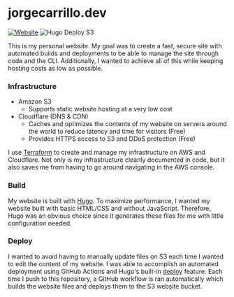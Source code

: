 # jorgecarrillo.dev

[![Website](https://img.shields.io/website?down_color=lightgrey&down_message=offline&up_color=green&up_message=up&url=https%3A%2F%2Fwww.jorgecarrillo.dev)](https://www.jorgecarrillo.dev)
![Hugo Deploy S3](https://github.com/jorgeluiscarrillo/jorgecarrillo.dev/workflows/Hugo%20Deploy%20S3/badge.svg)

This is my personal website. My goal was to create a fast, secure site with automated builds and deployments to be able to manage the site through code and the CLI. Additionally, I wanted to achieve all of this while keeping hosting costs as low as possible.

### Infrastructure

- Amazon S3
    - Supports static website hosting at a very low cost
- Cloudflare (DNS & CDN)
    - Caches and optimizes the contents of my website on servers around the world to reduce latency and time for visitors (Free)
    - Provides HTTPS access to S3 and DDoS protection (Free)

I use [Terraform](https://www.terraform.io/) to create and manage my infrastructure on AWS and Cloudflare. Not only is my infrastructure cleanly documented in code, but it also saves me from having to go around navigating in the AWS console.

### Build

My website is built with [Hugo](https://gohugo.io). To maximize performance, I wanted my website built with basic HTML/CSS and without JavaScript. Therefore, Hugo was an obvious choice since it generates these files for me with little configuration needed.

### Deploy

I wanted to avoid having to manually update files on S3 each time I wanted to edit the content of my website. I was able to accomplish an automated deployment using GitHub Actions and Hugo's built-in [deploy](https://gohugo.io/hosting-and-deployment/hugo-deploy/) feature. Each time I push to this repository, a GitHub workflow is ran automatically which builds the website files and deploys them to the S3 website bucket.
